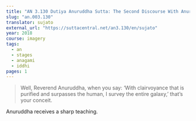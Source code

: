 ```yaml
---
title: "AN 3.130 Dutiya Anuruddha Sutta: The Second Discourse With Anuruddha"
slug: "an.003.130"
translator: sujato
external_url: "https://suttacentral.net/an3.130/en/sujato"
year: 2018
course: imagery
tags:
  - an
  - stages
  - anagami
  - iddhi
pages: 1
---
```


> Well, Reverend Anuruddha, when you say: ‘With clairvoyance that is purified and surpasses the human, I survey the entire galaxy,’ that’s your conceit.

Anuruddha receives a sharp teaching.

